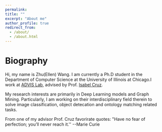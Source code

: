 ```yaml
---
permalink: 
title: ""
excerpt: "About me"
author_profile: true
redirect_from: 
  - /about/
  - /about.html
---
```

Biography
======
Hi, my name is Zhu(Ellen) Wang. I am currently a Ph.D student in the Department of Computer Science at the University of Illinois at Chicago.I work at [ADVIS Lab](https://www.cs.uic.edu/~ifc/advis.html), advised by Prof. [Isabel Cruz](https://www.cs.uic.edu/Cruz/).

My research interests are primarily in Deep Learning models and Graph Mining. Particularly, I am working on their interdisciplinary field therein to solve image classification, object detecation and ontology matching related tasks.

From one of my advisor Prof. Cruz favorirate quotes:
"Have no fear of perfection; you’ll never reach it.'' --Marie Curie
